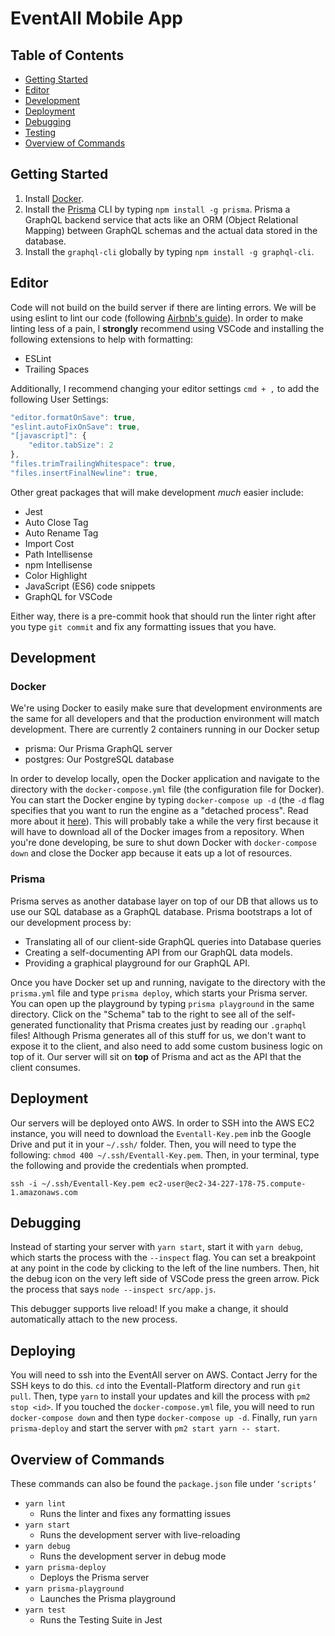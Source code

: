 # EventAll Mobile App

## Table of Contents

- [Getting Started](#getting-started)
- [Editor](#editor)
- [Development](#development)
- [Deployment](#deployment)
- [Debugging](#debugging)
- [Testing](#testing)
- [Overview of Commands](#overview-of-commands)

## Getting Started

1.  Install [Docker](https://www.docker.com/).
2.  Install the [Prisma](https://www.prisma.io/) CLI by typing `npm install -g prisma`. Prisma a GraphQL backend service that acts like an ORM (Object Relational Mapping) between GraphQL schemas and the actual data stored in the database.
3.  Install the `graphql-cli` globally by typing `npm install -g graphql-cli`.

## Editor

Code will not build on the build server if there are linting errors. We will be using eslint to lint our code (following [Airbnb's guide](https://github.com/airbnb/javascript)). In order to make linting less of a pain, I **strongly** recommend using VSCode and installing the following extensions to help with formatting:

- ESLint
- Trailing Spaces

Additionally, I recommend changing your editor settings `cmd + ,` to add the following User Settings:

```js
"editor.formatOnSave": true,
"eslint.autoFixOnSave": true,
"[javascript]": {
    "editor.tabSize": 2
},
"files.trimTrailingWhitespace": true,
"files.insertFinalNewline": true,
```

Other great packages that will make development _much_ easier include:

- Jest
- Auto Close Tag
- Auto Rename Tag
- Import Cost
- Path Intellisense
- npm Intellisense
- Color Highlight
- JavaScript (ES6) code snippets
- GraphQL for VSCode

Either way, there is a pre-commit hook that should run the linter right after you type `git commit` and fix any formatting issues that you have.

## Development

### Docker

We're using Docker to easily make sure that development environments are the same for all developers and that the production environment will match development. There are currently 2 containers running in our Docker setup

- prisma: Our Prisma GraphQL server
- postgres: Our PostgreSQL database

In order to develop locally, open the Docker application and navigate to the directory with the `docker-compose.yml` file (the configuration file for Docker).
You can start the Docker engine by typing `docker-compose up -d` (the `-d` flag specifies that you want to run the engine as a "detached process". Read more about it [here](https://docs.docker.com/compose/reference/overview/)). This will probably take a while the very first because it will have to download all of the Docker images from a repository. When you're done developing, be sure to shut down Docker with `docker-compose down` and close the Docker app because it eats up a lot of resources.

### Prisma

Prisma serves as another database layer on top of our DB that allows us to use our SQL database as a GraphQL database. Prisma bootstraps a lot of our development process by:

- Translating all of our client-side GraphQL queries into Database queries
- Creating a self-documenting API from our GraphQL data models.
- Providing a graphical playground for our GraphQL API.

Once you have Docker set up and running, navigate to the directory with the `prisma.yml` file and type `prisma deploy`, which starts your Prisma server.
You can open up the playground by typing `prisma playground` in the same directory. Click on the "Schema" tab to the right to see all of the self-generated functionality that Prisma creates just by reading our `.graphql` files! Although Prisma generates all of this stuff for us, we don't want to expose it to the client, and also need to add some custom business logic on top of it. Our server will sit on **top** of Prisma and act as the API that the client consumes.

## Deployment

Our servers will be deployed onto AWS. In order to SSH into the AWS EC2 instance, you will need to download the `Eventall-Key.pem` inb the Google Drive and put it in your `~/.ssh/` folder. Then, you will need to type the following: `chmod 400 ~/.ssh/Eventall-Key.pem`.
Then, in your terminal, type the following and provide the credentials when prompted.

```
ssh -i ~/.ssh/Eventall-Key.pem ec2-user@ec2-34-227-178-75.compute-1.amazonaws.com
```

## Debugging

Instead of starting your server with `yarn start`, start it with `yarn debug`, which starts the process with the `--inspect` flag. You can set a breakpoint at any point in the code by clicking to the left of the line numbers. Then, hit the debug icon on the very left side of VSCode press the green arrow. Pick the process that says `node --inspect src/app.js`.

This debugger supports live reload! If you make a change, it should automatically attach to the new process.

## Deploying

You will need to ssh into the EventAll server on AWS. Contact Jerry for the SSH keys to do this.
`cd` into the Eventall-Platform directory and run `git pull`.
Then, type `yarn` to install your updates and kill the process with `pm2 stop <id>`.
If you touched the `docker-compose.yml` file, you will need to run `docker-compose down` and then type `docker-compose up -d`.
Finally, run `yarn prisma-deploy` and start the server with `pm2 start yarn -- start`.

## Overview of Commands

These commands can also be found the `package.json` file under `‘scripts’`

- `yarn lint`
  - Runs the linter and fixes any formatting issues
- `yarn start`
  - Runs the development server with live-reloading
- `yarn debug`
  - Runs the development server in debug mode
- `yarn prisma-deploy`
  - Deploys the Prisma server
- `yarn prisma-playground`
  - Launches the Prisma playground
- `yarn test`
  - Runs the Testing Suite in Jest
